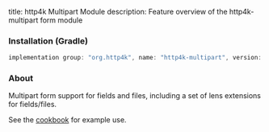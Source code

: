 title: http4k Multipart Module
description: Feature overview of the http4k-multipart form module

### Installation (Gradle)

```groovy
implementation group: "org.http4k", name: "http4k-multipart", version: "3.279.0"
```

### About

Multipart form support for fields and files, including a set of lens extensions for fields/files.

See the [cookbook](/cookbook/multipart_forms/) for example use.
